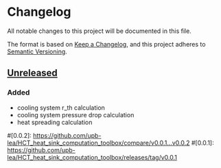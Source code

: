 # Changelog

All notable changes to this project will be documented in this file.

The format is based on [Keep a Changelog](https://keepachangelog.com/en/1.1.0/),
and this project adheres to [Semantic Versioning](https://semver.org/spec/v2.0.0.html).

## [Unreleased]

### Added
- cooling system r_th calculation 
- cooling system pressure drop calculation
- heat spreading calculation

[unreleased]: https://github.com/upb-lea/HCT_heat_sink_computation_toolbox/compare/v1.1.1...HEAD
#[0.0.2]: https://github.com/upb-lea/HCT_heat_sink_computation_toolbox/compare/v0.0.1...v0.0.2
#[0.0.1]: https://github.com/upb-lea/HCT_heat_sink_computation_toolbox/releases/tag/v0.0.1

